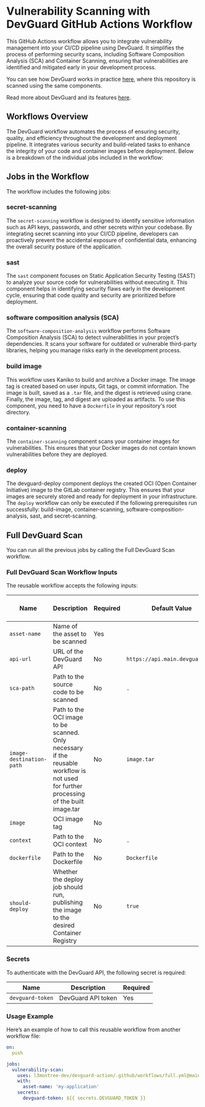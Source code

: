 # Vulnerability Scanning with DevGuard GitHub Actions Workflow

This GitHub Actions workflow allows you to integrate vulnerability management into your CI/CD pipeline using DevGuard. It simplifies the process of performing security scans, including Software Composition Analysis (SCA) and Container Scanning, ensuring that vulnerabilities are identified and mitigated early in your development process.

You can see how DevGuard works in practice [here](https://main.devguard.org/l3montree-cybersecurity/projects/devguard-pipeline/assets/devguard-pipeline), where this repository is scanned using the same components.

Read more about DevGuard and its features [here](https://github.com/l3montree-dev/devguard).

## Workflows Overview

The DevGuard workflow automates the process of ensuring security, quality, and efficiency throughout the development and deployment pipeline. It integrates various security and build-related tasks to enhance the integrity of your code and container images before deployment. Below is a breakdown of the individual jobs included in the workflow:


## Jobs in the Workflow

The workflow includes the following jobs:


### secret-scanning
The `secret-scanning` workflow is designed to identify sensitive information such as API keys, passwords, and other secrets within your codebase. By integrating secret scanning into your CI/CD pipeline, developers can proactively prevent the accidental exposure of confidential data, enhancing the overall security posture of the application.


### sast
The `sast` component focuses on Static Application Security Testing (SAST) to analyze your source code for vulnerabilities without executing it. This component helps in identifying security flaws early in the development cycle, ensuring that code quality and security are prioritized before deployment.


### software composition analysis (SCA)

The `software-composition-analysis` workflow performs Software Composition Analysis (SCA) to detect vulnerabilities in your project’s dependencies. It scans your software for outdated or vulnerable third-party libraries, helping you manage risks early in the development process.


### build image
This workflow uses Kaniko to build and archive a Docker image. The image tag is created based on user inputs, Git tags, or commit information. The image is built, saved as a `.tar` file, and the digest is retrieved using crane. Finally, the image, tag, and digest are uploaded as artifacts. To use this component, you need to have a `Dockerfile` in your repository's root directory.



### container-scanning
The `container-scanning` component scans your container images for vulnerabilities. This ensures that your Docker images do not contain known vulnerabilities before they are deployed. 


### deploy

The devguard-deploy component deploys the created OCI (Open Container Initiative) image to the GitLab container registry. This ensures that your images are securely stored and ready for deployment in your infrastructure.
The `deploy` workflow can only be executed if the following prerequisites run successfully: build-image, container-scanning, software-composition-analysis, sast, and secret-scanning.


## Full DevGuard Scan

You can run all the previous jobs by calling the Full DevGuard Scan workflow.

### Full DevGuard Scan Workflow Inputs

The reusable workflow accepts the following inputs:

| Name                   | Description                                                                   | Required    | Default Value                                    | Workflows Using This Input                               |
|------------------------|--------------------------------------------------------------------------------------|-------------|-------------------------------------------------|----------------------------------------------------------|
| `asset-name`            | Name of the asset to be scanned                                               | Yes         |                                                 | SCA, Container Scanning                                              |
| `api-url`               | URL of the DevGuard API                                                       | No          | `https://api.main.devguard.org`                 |             SCA, Container Scanning                          |
| `sca-path`              | Path to the source code to be scanned                                         | No          | `.`                                              | SCA                                           |
| `image-destination-path`| Path to the OCI image to be scanned. Only necessary if the reusable workflow is not used for further processing of the built image.tar | No          | `image.tar`                                      | Build-image        |
| `image`                 | OCI image tag                                                                  | No          |                                                 |  Build-image                           |
| `context`               | Path to the OCI context                                                       | No          | `.`                                              | Build-image          |
| `dockerfile`            | Path to the Dockerfile                                                        | No          | `Dockerfile`                                     |  Build-image                            |
| `should-deploy`         | Whether the deploy job should run, publishing the image to the desired Container Registry | No          | `true`                                           |  deploy            |



### Secrets

To authenticate with the DevGuard API, the following secret is required:

| Name              | Description                          | Required |
|-------------------|--------------------------------------|----------|
| `devguard-token`  | DevGuard API token                   | Yes      |




### Usage Example
Here’s an example of how to call this reusable workflow from another workflow file:

```yaml
on:
  push

jobs:
  vulnerability-scan:
    uses: l3montree-dev/devguard-action/.github/workflows/full.yml@main
    with:
      asset-name: 'my-application'
    secrets:
      devguard-token: ${{ secrets.DEVGUARD_TOKEN }}
```      
